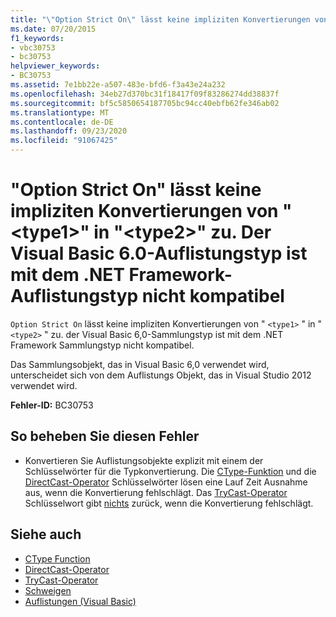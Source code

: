 ```yaml
---
title: "\"Option Strict On\" lässt keine impliziten Konvertierungen von \"<type1>\" in \"<type2>\" zu. Der Visual Basic 6.0-Auflistungstyp ist mit dem .NET Framework-Auflistungstyp nicht kompatibel"
ms.date: 07/20/2015
f1_keywords:
- vbc30753
- bc30753
helpviewer_keywords:
- BC30753
ms.assetid: 7e1bb22e-a507-483e-bfd6-f3a43e24a232
ms.openlocfilehash: 34eb27d370bc31f18417f09f83286274dd38837f
ms.sourcegitcommit: bf5c5850654187705bc94cc40ebfb62fe346ab02
ms.translationtype: MT
ms.contentlocale: de-DE
ms.lasthandoff: 09/23/2020
ms.locfileid: "91067425"
---
```

# <a name="option-strict-on-disallows-implicit-conversions-from-type1-to-type2-the-visual-basic-60-collection-type-is-not-compatible-with-the-net-framework-collection-type"></a>"Option Strict On" lässt keine impliziten Konvertierungen von "\<type1>" in "\<type2>" zu. Der Visual Basic 6.0-Auflistungstyp ist mit dem .NET Framework-Auflistungstyp nicht kompatibel

`Option Strict On` lässt keine impliziten Konvertierungen von " `<type1>` " in " `<type2>` " zu. der Visual Basic 6,0-Sammlungstyp ist mit dem .NET Framework Sammlungstyp nicht kompatibel.

 Das Sammlungsobjekt, das in Visual Basic 6,0 verwendet wird, unterscheidet sich von dem Auflistungs Objekt, das in Visual Studio 2012 verwendet wird.

 **Fehler-ID:** BC30753

## <a name="to-correct-this-error"></a>So beheben Sie diesen Fehler

- Konvertieren Sie Auflistungsobjekte explizit mit einem der Schlüsselwörter für die Typkonvertierung. Die [CType-Funktion](../language-reference/functions/ctype-function.md) und die [DirectCast-Operator](../language-reference/operators/directcast-operator.md) Schlüsselwörter lösen eine Lauf Zeit Ausnahme aus, wenn die Konvertierung fehlschlägt. Das [TryCast-Operator](../language-reference/operators/trycast-operator.md) Schlüsselwort gibt [nichts](../language-reference/nothing.md) zurück, wenn die Konvertierung fehlschlägt.

## <a name="see-also"></a>Siehe auch

- [CType Function](../language-reference/functions/ctype-function.md)
- [DirectCast-Operator](../language-reference/operators/directcast-operator.md)
- [TryCast-Operator](../language-reference/operators/trycast-operator.md)
- [Schweigen](../language-reference/nothing.md)
- [Auflistungen (Visual Basic)](../programming-guide/concepts/collections.md)
